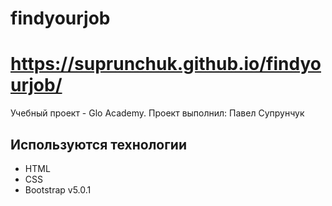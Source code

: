 # findyourjob

# https://suprunchuk.github.io/findyourjob/

Учебный проект - Glo Academy.
Проект выполнил: Павел Супрунчук


## Используются технологии
- HTML
- CSS
- Bootstrap v5.0.1
